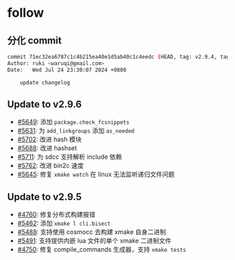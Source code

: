 # follow

## 分化 commit

```bash
commit 71ec32ea6787c1c4b215ea40e1d5ab40c1c4eedc (HEAD, tag: v2.9.4, tag: v2.9.3)
Author: ruki <waruqi@gmail.com>
Date:   Wed Jul 24 23:30:07 2024 +0800

    update changelog
```

## Update to v2.9.6

* [#5649](https://github.com/xmake-io/xmake/pull/5649): 添加 `package.check_fcsnippets`
* [#5631](https://github.com/xmake-io/xmake/pull/5631): 为 `add_linkgroups` 添加 `as_needed`
* [#5702](https://github.com/xmake-io/xmake/issues/5702): 改进 hash 模块
* [#5688](https://github.com/xmake-io/xmake/pull/5688): 改进 hashset
* [#5711](https://github.com/xmake-io/xmake/issues/5711): 为 sdcc 支持解析 include 依赖
* [#5762](https://github.com/xmake-io/xmake/pull/5762): 改进 bin2c 速度
* [#5645](https://github.com/xmake-io/xmake/issues/5645): 修复 `xmake watch` 在 linux 无法监听递归文件问题

## Update to v2.9.5

* [#4760](https://github.com/xmake-io/xmake/issues/4760): 修复分布式构建报错
* [#5462](https://github.com/xmake-io/xmake/pull/5462): 添加 `xmake l cli.bisect`
* [#5488](https://github.com/xmake-io/xmake/pull/5488): 支持使用 cosmocc 去构建 xmake 自身二进制
* [#5491](https://github.com/xmake-io/xmake/pull/5491): 支持提供内嵌 lua 文件的单个 xmake 二进制文件
* [#4750](https://github.com/xmake-io/xmake/issues/4750): 修复 compile_commands 生成器，支持 `xmake tests`
